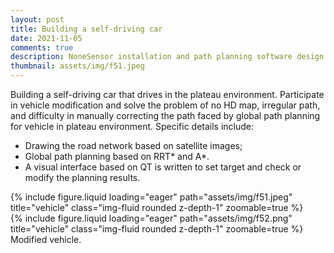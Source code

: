 ```yaml
---
layout: post
title: Building a self-driving car
date: 2021-11-05
comments: true
description: NoneSensor installation and path planning software design.
thumbnail: assets/img/f51.jpeg
---
```


Building a self-driving car that drives in the plateau environment. Participate in vehicle modification and solve the problem of no HD map, irregular path, and difficulty in manually correcting the path faced by global path planning for vehicle in plateau environment. Specific details include:
* Drawing the road network based on satellite images; 
* Global path planning based on RRT* and A*.
* A visual interface based on QT is written to set target and check or modify the planning results.

<div class="row mt-3">
    <div class="col-sm mt-3 mt-md-0">
        {% include figure.liquid loading="eager" path="assets/img/f51.jpeg" title="vehicle" class="img-fluid rounded z-depth-1" zoomable=true %} 
    </div>
    <div class="col-sm mt-3 mt-md-0">
        {% include figure.liquid loading="eager" path="assets/img/f52.png" title="vehicle" class="img-fluid rounded z-depth-1" zoomable=true %}
    </div>
</div>
<div class="caption">
    Modified vehicle.
</div>

